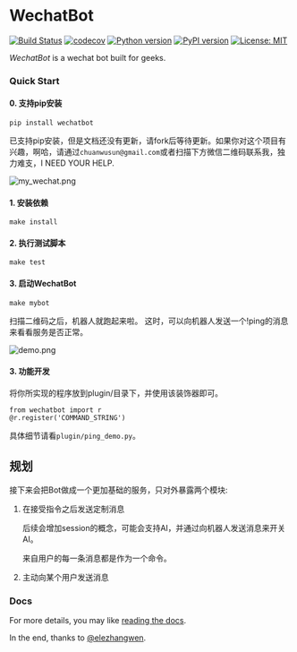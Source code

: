 # WechatBot
[![Build Status](https://travis-ci.org/chuanwu/WechatBot.svg?branch=master)](https://travis-ci.org/chuanwu/WechatBot)
[![codecov](https://codecov.io/gh/chuanwu/WechatBot/branch/master/graph/badge.svg)](https://codecov.io/gh/chuanwu/WechatBot)
[![Python version](https://img.shields.io/pypi/pyversions/logwrap.svg)](https://codecov.io/gh/chuanwu/WechatBot)
[![PyPI version](https://badge.fury.io/py/wechatbot.svg)](https://badge.fury.io/py/wechatbot)
[![License: MIT](https://img.shields.io/badge/License-MIT-yellow.svg)](https://opensource.org/licenses/MIT)


*WechatBot* is a wechat bot built for geeks.

### Quick Start

#### 0. 支持pip安装


    pip install wechatbot

已支持pip安装，但是文档还没有更新，请fork后等待更新。如果你对这个项目有兴趣，啊哈，请通过`chuanwusun@gmail.com`或者扫描下方微信二维码联系我，独力难支，I NEED YOUR HELP.

![my_wechat.png](https://ooo.0o0.ooo/2017/04/16/58f30ae346d96.png)


#### 1. 安装依赖

   ````
   make install
   ````

#### 2. 执行测试脚本


   ```
   make test
   ```

#### 3. 启动WechatBot


   ```
   make mybot
   ```

   扫描二维码之后，机器人就跑起来啦。
   这时，可以向机器人发送一个!ping的消息来看看服务是否正常。

![demo.png](https://ooo.0o0.ooo/2017/04/16/58f30bd7c2fc8.png)

#### 3. 功能开发

将你所实现的程序放到plugin/目录下，并使用该装饰器即可。

   ```
   from wechatbot import r
   @r.register('COMMAND_STRING')
   ```

具体细节请看`plugin/ping_demo.py`。


## 规划

接下来会把Bot做成一个更加基础的服务，只对外暴露两个模块:

1. 在接受指令之后发送定制消息

   后续会增加session的概念，可能会支持AI，并通过向机器人发送消息来开关AI。

   来自用户的每一条消息都是作为一个命令。


2. 主动向某个用户发送消息


### Docs

For more details, you may like [reading the docs](http://tinker.readthedocs.io/).


In the end, thanks to [@elezhangwen](https://github.com/elezhangwen).
